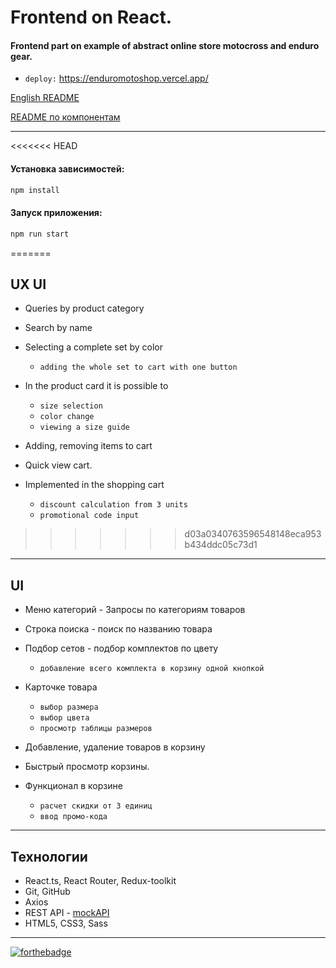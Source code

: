 # Frontend on React.

#### Frontend part on example of abstract online store motocross and enduro gear.
* `deploy:` https://enduromotoshop.vercel.app/

[English README](./README_en.md)

[README по компонентам](./README_components.md)

---

<<<<<<< HEAD
#### Установка зависимостей:
```md
npm install
```
#### Запуск приложения:
```md
npm run start
```

=======
##  UX  UI
+ Queries by product category
+ Search by name
+ Selecting a complete set by color
    * `adding the whole set to cart with one button`

+ In the product card it is possible to
    * `size selection`
    * `color change`
    * `viewing a size guide`
+ Adding, removing items to cart
+ Quick view cart.
+ Implemented in the shopping cart
    * `discount calculation from 3 units`
    * `promotional code input`
>>>>>>> d03a0340763596548148eca953b434ddc05c73d1
---

## UI 
+ Меню категорий - Запросы по категориям товаров
+ Строка поиска - поиск по названию товара
+ Подбор сетов - подбор комплектов по цвету
  * `добавление всего комплекта в корзину одной кнопкой`

+ Карточке товара
  * `выбор размера`
  * `выбор цвета`
  * `просмотр таблицы размеров`
+ Добавление, удаление товаров в корзину
+ Быстрый просмотр корзины.
+ Функционал в корзине
  * `расчет скидки от 3 единиц`
  * `ввод промо-кода`
  
---

## Технологии
- React.ts, React Router, Redux-toolkit
- Git, GitHub
- Axios
- REST API - [mockAPI](https://mockapi.io/)
- HTML5, CSS3, Sass

---

[![forthebadge](https://forthebadge.com/images/badges/built-with-love.svg)](https://forthebadge.com)

